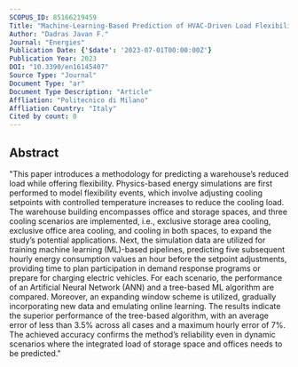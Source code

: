 ```yaml
---
SCOPUS_ID: 85166219459
Title: "Machine-Learning-Based Prediction of HVAC-Driven Load Flexibility in Warehouses"
Author: "Dadras Javan F."
Journal: "Energies"
Publication Date: {'$date': '2023-07-01T00:00:00Z'}
Publication Year: 2023
DOI: "10.3390/en16145407"
Source Type: "Journal"
Document Type: "ar"
Document Type Description: "Article"
Affliation: "Politecnico di Milano"
Affliation Country: "Italy"
Cited by count: 0
---
```


## Abstract
"This paper introduces a methodology for predicting a warehouse’s reduced load while offering flexibility. Physics-based energy simulations are first performed to model flexibility events, which involve adjusting cooling setpoints with controlled temperature increases to reduce the cooling load. The warehouse building encompasses office and storage spaces, and three cooling scenarios are implemented, i.e., exclusive storage area cooling, exclusive office area cooling, and cooling in both spaces, to expand the study’s potential applications. Next, the simulation data are utilized for training machine learning (ML)-based pipelines, predicting five subsequent hourly energy consumption values an hour before the setpoint adjustments, providing time to plan participation in demand response programs or prepare for charging electric vehicles. For each scenario, the performance of an Artificial Neural Network (ANN) and a tree-based ML algorithm are compared. Moreover, an expanding window scheme is utilized, gradually incorporating new data and emulating online learning. The results indicate the superior performance of the tree-based algorithm, with an average error of less than 3.5% across all cases and a maximum hourly error of 7%. The achieved accuracy confirms the method’s reliability even in dynamic scenarios where the integrated load of storage space and offices needs to be predicted."

